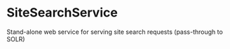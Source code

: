 # SiteSearchService
Stand-alone web service for serving site search requests (pass-through to SOLR)
